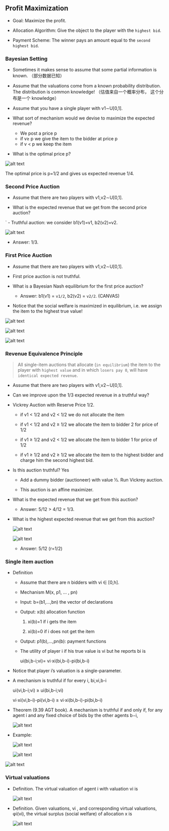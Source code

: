 ## Profit Maximization

- Goal: Maximize the profit.

- Allocation Algorithm: Give the object to the player with the `highest bid`.

- Payment Scheme: The winner pays an amount equal to the `second highest bid`.

### Bayesian Setting

- Sometimes it makes sense to assume that some partial information is known. （部分数据已知）

- Assume that the valuations come from a known probability distribution. The distribution is common knowledge! （估值来自一个概率分布， 这个分布是一个 knowledge）

- Assume that you have a single player with v1∼U[0,1].

- What sort of mechanism would we devise to maximize the expected revenue?

  - We post a price p
  - if v≥ p we give the item to the bidder at price p
  - if v < p we keep the item

- What is the optimal price p?

![alt text](images/image_98.png)

The optimal price is p=1/2 and gives us expected revenue 1/4.

### Second Price Auction

- Assume that there are two players with v1,v2∼U[0,1].

- What is the expected revenue that we get from the second price auction?

` - Truthful auction: we consider b1(v1)=v1, b2(v2)=v2.

![alt text](images/image_99.png)

- Answer: 1/3.

### First Price Auction

- Assume that there are two players with v1,v2∼U[0,1].

- First price auction is not truthful.

- What is a Bayesian Nash equilibrium for the first price auction?

  - Answer: b1(v1) = `v1/2`, b2(v2) = `v2/2`. (CANVAS)

- Notice that the social welfare is maximized in equilibrium,
  i.e. we assign the item to the highest true value!

![alt text](images/image_100.png)

![alt text](images/image_101.png)

![alt text](images/image_102.png)

### Revenue Equivalence Principle

> All single-item auctions that allocate (`in equilibrium`) the item to the player with `highest value` and in which `losers pay 0`, will have `identical expected revenue`.

- Assume that there are two players with v1,v2∼U[0,1].

- Can we improve upon the 1/3 expected revenue in a truthful way?

- Vickrey Auction with Reserve Price 1/2.

  - if v1 < 1/2 and v2 < 1/2 we do not allocate the item

  - if v1 < 1/2 and v2 ≥ 1/2 we allocate the item to bidder 2 for price of 1/2

  - if v1 ≥ 1/2 and v2 < 1/2 we allocate the item to bidder 1 for price of 1/2

  - if v1 ≥ 1/2 and v2 ≥ 1/2 we allocate the item to the highest bidder and charge him the second highest bid.

- Is this auction truthful? Yes

  - Add a dummy bidder (auctioneer) with value 1⁄2. Run Vickrey auction.

  - This auction is an affine maximizer.

- What is the expected revenue that we get from this auction?

  - Answer: 5/12 > 4/12 = 1/3.

- What is the highest expected revenue that we get from this auction?

  ![alt text](images/image_103.png)

  ![alt text](images/image_104.png)

  - Answer: 5/12 (r=1/2)

### Single item auction

- Definition

  - Assume that there are n bidders with vi ∈ [0,h].

  - Mechanism M(x, p1, ... , pn)

  - Input: b=(b1,...,bn) the vector of declarations

  - Output: x(b) allocation function

    1. xi(b)=1 if i gets the item

    2. xi(b)=0 if i does not get the item

  - Output: p1(b),...,pn(b): payment functions

  - The utility of player i if his true value is vi but he reports bi is

    ui(bi,b-i;vi)= vi⋅xi(bi,b-i)-pi(bi,b-i)

- Notice that player i’s valuation is a single-parameter.

- A mechanism is truthful if for every i, bi,vi,b-i

  ui(vi,b-i;vi) ≥ ui(bi,b-i;vi)

  vi⋅xi(vi,b-i)-pi(vi,b-i) ≥ vi⋅xi(bi,b-i)-pi(bi,b-i)

- Theorem (9.39 AGT book). A mechanism is truthful if and only if, for any agent i and any fixed choice of bids by the other agents b−i,

  ![alt text](images/image_105.png)

- Example:

  ![alt text](images/image_106.png)

  ![alt text](images/image_107.png)

![alt text](images/image_108.png)

### Virtual valuations

- Definition. The virtual valuation of agent i with valuation vi is

  ![alt text](images/image_109.png)

- Definition. Given valuations, vi , and corresponding virtual valuations, φi(vi), the virtual surplus (social welfare) of allocation x is

  ![alt text](images/image_110.png)
